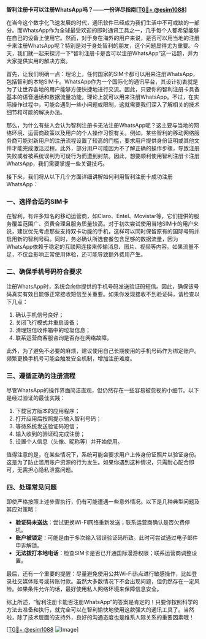 **智利注册卡可以注册WhatsApp吗？——一份详尽指南[[TG💪+ @esim1088](https://t.me/s/esim1088)]**

在当今这个数字化飞速发展的时代，通讯软件已经成为我们生活中不可或缺的一部分。而WhatsApp作为全球最受欢迎的即时通讯工具之一，几乎每个人都希望能够在自己的设备上使用它。然而，对于身在海外的用户来说，是否可以用当地的注册卡来注册WhatsApp呢？特别是对于身处智利的朋友，这个问题显得尤为重要。今天，我们就一起来探讨一下“智利注册卡是否可以注册WhatsApp”这一话题，并为大家提供实用的解决方案。

首先，让我们明确一点：理论上，任何国家的SIM卡都可以用来注册WhatsApp，包括智利的本地SIM卡。WhatsApp作为一个国际化的通讯平台，其设计初衷就是为了让世界各地的用户能够方便快捷地进行交流。因此，只要你的智利注册卡具备基本的语音通话和数据流量功能，理论上就可以用来注册WhatsApp。不过，在实际操作过程中，可能会遇到一些小问题或限制，这就需要我们深入了解相关的技术细节和可能的解决办法。

那么，为什么有些人会认为智利注册卡无法注册WhatsApp呢？这主要与当地的网络环境、运营商政策以及用户的个人操作习惯有关。例如，某些智利的移动网络服务商可能对新用户的注册流程设置了较高的门槛，要求用户提供身份证明或其他文件才能完成激活过程。此外，部分用户可能因为不了解正确的操作步骤，导致注册失败或者被系统误判为可疑行为而遭到封禁。因此，想要顺利使用智利注册卡注册WhatsApp，我们需要掌握一些关键技巧。

接下来，我们将从以下几个方面详细讲解如何利用智利注册卡成功注册WhatsApp：

### 一、选择合适的SIM卡

在智利，有许多知名的移动运营商，如Claro、Entel、Movistar等，它们提供的服务覆盖范围广、资费合理且服务质量较高。对于初次尝试使用当地SIM卡的用户来说，建议优先考虑那些支持双卡功能的手机，这样可以同时保留原有的国际号码并启用新的智利号码。同时，务必确认所选套餐包含足够的数据流量，因为WhatsApp依赖于稳定的互联网连接来传输消息、图片、视频等内容。如果流量不足，不仅会影响正常使用体验，还可能导致额外费用产生。

### 二、确保手机号码符合要求

注册WhatsApp时，系统会向你提供的手机号码发送验证码短信。因此，确保该号码真实有效且能够正常接收短信至关重要。如果你发现接收不到验证码，请检查以下几点：
1. 确认手机信号良好；
2. 关闭飞行模式并重启设备；
3. 清理短信收件箱中的垃圾信息；
4. 联系运营商客服咨询是否存在网络故障。

此外，为了避免不必要的麻烦，建议使用自己长期使用的手机号码作为绑定账户。频繁更换手机号可能会触发安全机制，增加注册难度。

### 三、遵循正确的注册流程

尽管WhatsApp的操作界面简洁直观，但仍然存在一些容易被忽视的小细节。以下是经过验证的最佳实践：
1. 下载官方版本的应用程序；
2. 打开应用后按照提示输入智利号码；
3. 等待系统发送验证码短信；
4. 输入收到的验证码完成注册；
5. 设置个人信息（头像、昵称等）并开始使用。

值得注意的是，在某些情况下，系统可能会要求用户上传身份证照片以验证身份。这是为了防止滥用账户资源的行为发生。如果你遇到这种情况，只需耐心配合即可，无需担心隐私泄露问题。

### 四、处理常见问题

即使严格按照上述步骤执行，仍有可能遭遇一些意外情况。以下是几种典型问题及其应对策略：
- **验证码未送达**：尝试更换Wi-Fi网络重新发送；联系运营商确认是否欠费停机。
- **账户被锁定**：可能是由于多次输入错误验证码所致。此时可尝试通过电子邮件申诉解锁。
- **无法拨打本地电话**：检查SIM卡是否已开通国际漫游权限；联系运营商调整设置。

最后，还有一个重要的提醒：尽量避免使用公共Wi-Fi热点进行敏感操作，比如登录社交媒体账号或转账付款。虽然大多数情况下不会出现问题，但仍然存在一定风险。如果条件允许的话，最好使用私人网络环境来保障信息安全。

综上所述，“智利注册卡能否注册WhatsApp”的答案是肯定的！只要你按照科学的方法去准备和执行，就完全可以在智利愉快地使用这款强大的通讯工具了。当然啦，除了技术层面的支持外，良好的沟通态度也是维系人际关系的重要因素哦！

[[TG💪+ @esim1088](https://t.me/s/esim1088) ![Image](https://i.postimg.cc/4NQfJmqS/Snipaste-2025-05-13-00-14-12.png)]